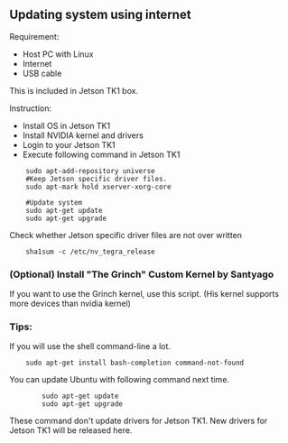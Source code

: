 ## Updating system using internet

Requirement:
- Host PC with Linux
- Internet
- USB cable

This is included in Jetson TK1 box.

Instruction:
- Install OS in Jetson TK1
- Install NVIDIA kernel and drivers
- Login to your Jetson TK1
- Execute following command in Jetson TK1

```
	sudo apt-add-repository universe
	#Keep Jetson specific driver files.
	sudo apt-mark hold xserver-xorg-core

	#Update system
	sudo apt-get update
	sudo apt-get upgrade
```

Check whether Jetson specific driver files are not over written


```
    sha1sum -c /etc/nv_tegra_release
```

### (Optional) Install "The Grinch" Custom Kernel by Santyago
If you want to use the Grinch kernel, use this script.
(His kernel supports more devices than nvidia kernel)


### Tips:

If you will use the shell command-line a lot.
```
    sudo apt-get install bash-completion command-not-found
```
You can update Ubuntu with following command next time.
```
		sudo apt-get update
		sudo apt-get upgrade
```
These command don't update drivers for Jetson TK1.
New drivers for Jetson TK1 will be released here.

